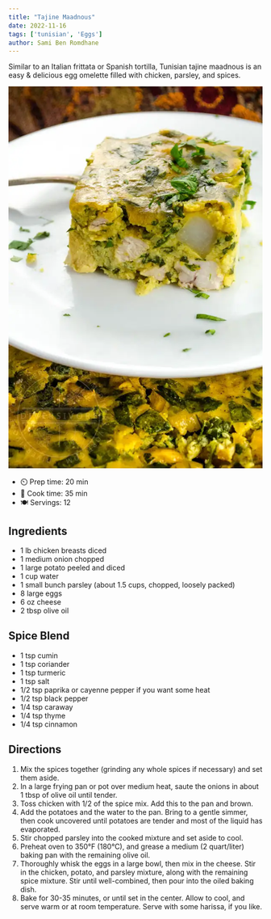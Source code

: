 ```yaml
---
title: "Tajine Maadnous"
date: 2022-11-16
tags: ['tunisian', 'Eggs']
author: Sami Ben Romdhane
---
```


Similar to an Italian frittata or Spanish tortilla, Tunisian tajine maadnous is an easy & delicious egg omelette filled with chicken, parsley, and spices.

![tajine maadnous](/static/pix/tajine-maadnous.webp)

- ⏲️ Prep time: 20 min
- 🍳 Cook time: 35 min
- 🍽️ Servings: 12

## Ingredients

- 1 lb chicken breasts diced
- 1 medium onion chopped
- 1 large potato peeled and diced
- 1 cup water
- 1 small bunch parsley (about 1.5 cups, chopped, loosely packed)
- 8 large eggs
- 6 oz cheese
- 2 tbsp olive oil

## Spice Blend

- 1 tsp cumin
- 1 tsp coriander
- 1 tsp turmeric
- 1 tsp salt
- 1/2 tsp paprika or cayenne pepper if you want some heat
- 1/2 tsp black pepper
- 1/4 tsp caraway
- 1/4 tsp thyme
- 1/4 tsp cinnamon

## Directions

1. Mix the spices together (grinding any whole spices if necessary) and set them aside.
2. In a large frying pan or pot over medium heat, saute the onions in about 1 tbsp of olive oil until tender.
3. Toss chicken with 1/2 of the spice mix. Add this to the pan and brown.
4. Add the potatoes and the water to the pan. Bring to a gentle simmer, then cook uncovered until potatoes are tender and most of the liquid has evaporated.
5. Stir chopped parsley into the cooked mixture and set aside to cool.
6. Preheat oven to 350°F (180°C), and grease a medium (2 quart/liter) baking pan with the remaining olive oil.
7. Thoroughly whisk the eggs in a large bowl, then mix in the cheese. Stir in the chicken, potato, and parsley mixture, along with the remaining spice mixture. Stir until well-combined, then pour into the oiled baking dish.
8. Bake for 30-35 minutes, or until set in the center. Allow to cool, and serve warm or at room temperature. Serve with some harissa, if you like.
